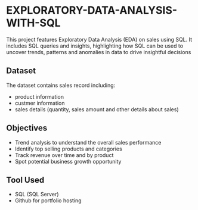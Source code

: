 # EXPLORATORY-DATA-ANALYSIS-WITH-SQL
This project features Exploratory Data Analysis (EDA) on sales using SQL. It includes SQL queries and insights, highlighting how SQL can be used to uncover trends, patterns and anomalies in data to drive insightful decisions
## Dataset
The dataset contains sales record including:
- product information
- custmer information
- sales details (quantity, sales amount and other details about sales)

## Objectives
- Trend analysis to understand the overall sales performance
- Identify top selling products and categories
- Track revenue over time and by product
- Spot potential business growth opportunity

## Tool Used
- SQL (SQL Server)
- Github for portfolio hosting
 ##
  
